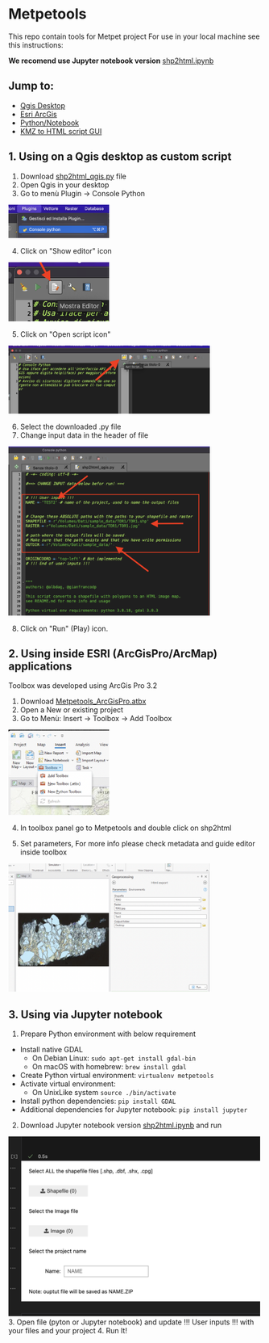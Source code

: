 # Metpetools

This repo contain tools for Metpet project
For use in your local machine see this instructions:

**We recomend use Jupyter notebook version** [shp2html.ipynb](notebook/shp2html.ipynb)



## Jump to:

- [Qgis Desktop](#1-using-on-a-qgis-desktop-as-custom-script)
- [Esri ArcGis](#2-using-inside-esri-arcgisproarcmap-applications)
- [Python/Notebook](#3-using-via-jupyter-notebook)
- [KMZ to HTML script GUI](Standalone_GUI/Readme.md)

## 1. Using on a Qgis desktop as custom script

1. Download [shp2html_qgis.py](shp2html_qgis.py) file
2. Open Qgis in your desktop
3. Go to menù Plugin -> Console Python

<div style="text-align:left"><img src="./Qgis%20processing%20script/images/1.png" width="200"></div>

4. Click on "Show editor" icon

<div style="text-align:left"><img src="./Qgis%20processing%20script/images/2.png" width="200"></div>

5. Click on "Open script icon"

<div style="text-align:left"><img src="./Qgis%20processing%20script/images/3.png" width="400"></div>

6. Select the downloaded .py file
7. Change input data in the header of file

<div style="text-align:left"><img src="./Qgis%20processing%20script/images/4.png" width="400"></div>

8. Click on "Run" (Play) icon.


## 2. Using inside ESRI (ArcGisPro/ArcMap) applications

Toolbox was developed using ArcGis Pro 3.2

1. Download [Metpetools_ArcGisPro.atbx](Metpetools_ArcGisPro.atbx)
2. Open a New or existing project
3. Go to Menù: Insert -> Toolbox -> Add Toolbox

<div style="text-align:left"><img src="./ArcGis%20toolboxes/images/1.png" width="200"></div>

4. In toolbox panel go to Metpetools and double click on shp2html

5. Set parameters, For more info please check metadata and guide editor inside toolbox
<div style="text-align:left"><img src="./ArcGis%20toolboxes/images/2.png" width="400"></div>


## 3. Using via Jupyter notebook

1. Prepare Python environment with below requirement
- Install native GDAL
    - On Debian Linux: `sudo apt-get install gdal-bin`
    - On macOS with homebrew: `brew install gdal`
- Create Python virtual environment: `virtualenv metpetools` 
- Activate virtual environment: 
    - On UnixLike system `source ./bin/activate`
- Install python dependencies: `pip install GDAL`
- Additional dependencies for Jupyter notebook: `pip install jupyter`
2. Download Jupyter notebook version [shp2html.ipynb](notebook/shp2html.ipynb)
and run
<div style="text-align:left"><img src="./notebook/input mask.png" width="500"></div>
3. Open file (pyton or Jupyter notebook) and update !!! User inputs !!! with your files and your project
4. Run It!
